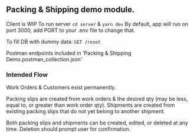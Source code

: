 ## Packing & Shipping demo module.
Client is WIP
To run server `cd server` & `yarn dev`
By default, app will run on port 3000, add PORT to your .env file to change that.

To fill DB with dummy data: `GET /reset`

Postman endpoints included in 'Packing & Shipping Demo.postman_collection.json'

### Intended Flow
Work Orders & Customers exist permanently.

Packing slips are created from work orders & the desired qty (may be less, equal to, or greater than work order qty).
Shipments are created from existing packing slips that do not yet belong to another shipment.

Both packing slips and shipments can be created, edited, or deleted at any time.
Deletion should prompt user for confirmation.